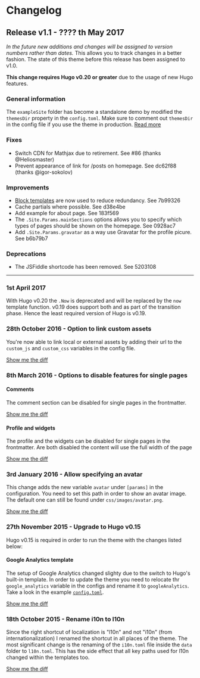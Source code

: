# Changelog


## Release v1.1 - ???? th May 2017

*In the future new additions and changes will be assigned to version numbers rather than dates.* This allows you to track changes in a better fashion. The state of this theme before this release has been assigned to v1.0.

**This change requires Hugo v0.20 or greater** due to the usage of new Hugo features.

### General information

The `exampleSite` folder has become a standalone demo by modified the `themesDir` property in the `config.toml`. Make sure to comment out `themesDir` in the config file if you use the theme in production. [Read more](/README.md#setup)

### Fixes

- Switch CDN for Mathjax due to retirement. See #86 (thanks @Heliosmaster)
- Prevent appearance of link for /posts on homepage. See dc62f88 (thanks @igor-sokolov)

### Improvements

- [Block templates](https://gohugo.io/templates/blocks/) are now used to reduce redundancy. See 7b99326
- Cache partials where possible. See d38e4be
- Add example for about page. See 183f569
- The `.Site.Params.mainSections` options allows you to specify which types of pages should be shown on the homepage. See 0928ac7
- Add `.Site.Params.gravatar` as a way use Gravatar for the profile picure. See b6b79b7

### Deprecations

- The JSFiddle shortcode has been removed. See 5203108


---


### 1st April 2017

With Hugo v0.20 the `.Now` is deprecated and will be replaced by the `now` template function. v0.19 does support both and as part of the transition phase. Hence the least required version of Hugo is v0.19.

### 28th October 2016 - Option to link custom assets

You're now able to link local or external assets by adding their url to
the `custom_js` and `custom_css` variables in the config file.

[Show me the diff](https://github.com/digitalcraftsman/hugo-icarus-theme/commit/cd1a8c02e0cf97c443cfdbf44091e66863305eba)

### 8th March 2016 - Options to disable features for single pages

#### Comments

The comment section can be disabled for single pages in the frontmatter.

[Show me the diff](https://github.com/digitalcraftsman/hugo-icarus-theme/commit/c7dcfa6548cc71c48d39bba6367aea7d15203b37)

#### Profile and widgets

The profile and the widgets can be disabled for single pages in the frontmatter. Are both disabled the content will use the full width of the page

[Show me the diff](https://github.com/digitalcraftsman/hugo-icarus-theme/commit/d0fcabe2fbd5e0d5d6f29b6c8d19699e5b11fdde)


### 3rd January 2016 - Allow specifying an avatar

This change adds the new variable `avatar` under `[params]` in the configuration. You need to set this path in order to show an avatar image. The default one can still be found under `css/images/avatar.png`.

[Show me the diff](https://github.com/larrywright/hugo-icarus-theme/commit/0850eabae7e7f79151bfcb462d4ad6795d7caeea)


### 27th November 2015 - Upgrade to Hugo v0.15

Hugo v0.15 is required in order to run the theme with the changes listed below:

#### Google Analytics template

The setup of Google Analytics changed slighty due to the switch to Hugo's built-in template. In order to update the theme you need to relocate thr `google_analytics` variable in the configs and rename it to `googleAnalytics`. Take a look in the example [`config.toml`](https://github.com/digitalcraftsman/hugo-icarus-theme/blob/dev/exampleSite/config.toml).

[Show me the diff](https://github.com/digitalcraftsman/hugo-icarus-theme/commit/fa50238040577c80b5871772cf944681ccfc075f)


### 18th October 2015 - Rename i10n to l10n

Since the right shortcut of localization is "l10n" and not "i10n" (from internationalization) I renamed the shortcut in all places of the theme. The most significant change is the renaming of the `i10n.toml` file inside the `data` folder to `l10n.toml`. This has the side effect that all key paths used for l10n changed within the templates too.

[Show me the diff](https://github.com/digitalcraftsman/hugo-icarus-theme/commit/f52c1da20d8daed67bc2d51627bfe00c7a7b158e)
